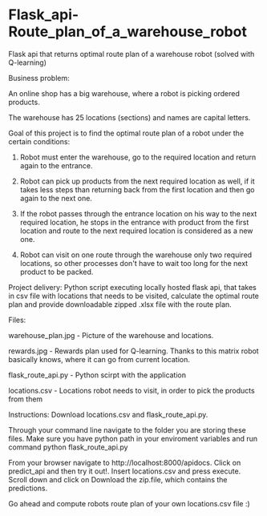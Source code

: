 # Flask_api-Route_plan_of_a_warehouse_robot
Flask api that returns optimal route plan of a warehouse robot (solved with Q-learning)

Business problem:

An online shop has a big warehouse, where a robot is picking ordered products. 

The warehouse has 25 locations (sections) and names are capital letters.

Goal of this project is to find the optimal route plan of a robot under the certain conditions:

1. Robot must enter the warehouse, go to the required location and return again to the entrance.

2. Robot can pick up products from the next required location as well, if it takes less steps than returning back from the first location
   and then go again to the next one.
   
3. If the robot passes through the entrance location on his way to the next required location, he stops in the entrance with product from the first location and route to the next required location is considered as a new one.
   
3. Robot can visit on one route through the warehouse only two required locations, so other processes don't have to wait too long for the    next product to be packed.


Project delivery: Python script executing locally hosted flask api, that takes in csv file with locations that needs to be visited, calculate the optimal route plan and provide downloadable zipped .xlsx file with the route plan.

Files: 

warehouse_plan.jpg - Picture of the warehouse and locations.

rewards.jpg - Rewards plan used for Q-learning. Thanks to this matrix robot basically knows, where it can go from current location.

flask_route_api.py - Python scirpt with the application

locations.csv - Locations robot needs to visit, in order to pick the products from them

Instructions: Download locations.csv and flask_route_api.py.

Through your command line navigate to the folder you are storing these files. Make sure you have python path in your enviroment variables and run command python flask_route_api.py

From your browser navigate to http://localhost:8000/apidocs. Click on predict_api and then try it out!. Insert locations.csv and press execute. Scroll down and click on Download the zip.file, which contains the predictions.

Go ahead and compute robots route plan of your own locations.csv file :)
